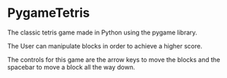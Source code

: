 # PygameTetris
The classic tetris game made in Python using the pygame library.

The User can manipulate blocks in order to achieve a higher score.

The controls for this game are the arrow keys to move the blocks and the spacebar to move a block all the way down.

